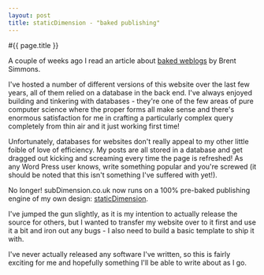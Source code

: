 ```yaml
---
layout: post
title: staticDimension - "baked publishing"
---
```


#{{ page.title }}

A couple of weeks ago I read an article about [baked weblogs](http://inessential.com/2011/03/16/a_plea_for_baked_weblogs) by Brent Simmons.

I've hosted a number of different versions of this website over the last few years, all of them relied on a database in the back end. I've always enjoyed building and tinkering with databases - they're one of the few areas of pure computer science where the proper forms all make sense and there's enormous satisfaction for me in crafting a particularly complex query completely from thin air and it just working first time!

Unfortunately, databases for websites don't really appeal to my other little foible of love of efficiency. My posts are all stored in a database and get dragged out kicking and screaming every time the page is refreshed! As any Word Press user knows, write something popular and you're screwed (it should be noted that this isn't something I've suffered with yet!).

No longer! subDimension.co.uk now runs on a 100% pre-baked publishing engine of my own design: [staticDimension](/pages/projects.html).

I've jumped the gun slightly, as it is my intention to actually release the source for others, but I wanted to transfer my website over to it first and use it a bit and iron out any bugs - I also need to build a basic template to ship it with.

I've never actually released any software I've written, so this is fairly exciting for me and hopefully something I'll be able to write about as I go.